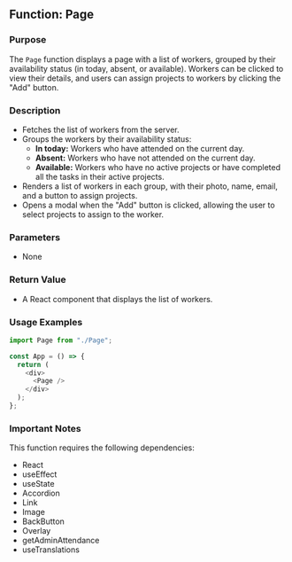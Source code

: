 ## Function: Page

### Purpose
The `Page` function displays a page with a list of workers, grouped by their availability status (in today, absent, or available). Workers can be clicked to view their details, and users can assign projects to workers by clicking the "Add" button.

### Description
- Fetches the list of workers from the server.
- Groups the workers by their availability status:
  - **In today:** Workers who have attended on the current day.
  - **Absent:** Workers who have not attended on the current day.
  - **Available:** Workers who have no active projects or have completed all the tasks in their active projects.
- Renders a list of workers in each group, with their photo, name, email, and a button to assign projects.
- Opens a modal when the "Add" button is clicked, allowing the user to select projects to assign to the worker.

### Parameters
- None

### Return Value
- A React component that displays the list of workers.

### Usage Examples
```javascript
import Page from "./Page";

const App = () => {
  return (
    <div>
      <Page />
    </div>
  );
};
```

### Important Notes
This function requires the following dependencies:
- React
- useEffect
- useState
- Accordion
- Link
- Image
- BackButton
- Overlay
- getAdminAttendance
- useTranslations